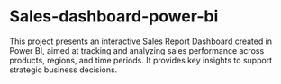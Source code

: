 # Sales-dashboard-power-bi
This project presents an interactive Sales Report Dashboard created in Power BI, aimed at tracking and analyzing sales performance across products, regions, and time periods. It provides key insights to support strategic business decisions.
